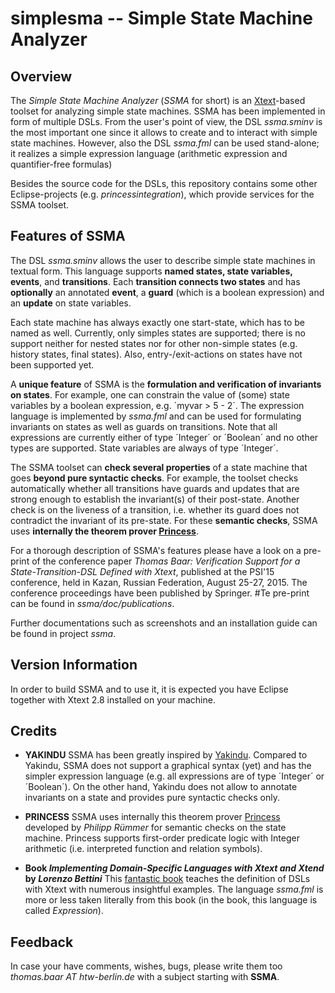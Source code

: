 # simplesma -- Simple State Machine Analyzer

## Overview

The *Simple State Machine Analyzer* (*SSMA* for short) is an [Xtext](http://www.eclipse.org/xtext)-based
toolset for analyzing simple state machines. SSMA has been implemented in
form of multiple DSLs. From the user's point of view, the DSL *ssma.sminv*
is the most important one since it allows to create and to interact with 
simple state machines. However, also the DSL *ssma.fml* can be used stand-alone;
it realizes a simple expression language (arithmetic expression and 
quantifier-free formulas)

Besides the source code for the DSLs, this repository contains some 
other Eclipse-projects
(e.g. *princessintegration*), which provide services for the SSMA toolset.

## Features of SSMA

The DSL *ssma.sminv* allows the user to describe simple state machines
in textual form. This 
language supports **named states, state variables, events**, and **transitions**. 
Each **transition connects two states** and has **optionally** an annotated **event**, 
a **guard** (which is a boolean expression) and an **update** on state variables. 

Each state machine has always exactly one start-state, which has to be named as well. 
Currently, only simples states are supported; there is no support neither for nested states 
nor for other non-simple states (e.g. history states, final states). Also, entry-/exit-actions
on states have not been supported yet.

A **unique feature** of SSMA is the **formulation and verification of invariants on states**. 
For example, one can constrain
the value of (some) state variables by a boolean expression, e.g. ´myvar > 5 - 2´.
The expression language is implemented by *ssma.fml* and can be used for formulating  
invariants on states as well as guards on transitions. Note that all expressions are 
currently either of type ´Integer´ or ´Boolean´ and no other types are  supported.
State variables are always of type ´Integer´.


The SSMA toolset can **check several properties** of a state machine that goes **beyond pure syntactic
checks**. For example, the toolset checks automatically whether all transitions have
guards and updates that are strong enough to establish the invariant(s) of their post-state. Another check is on
the liveness of a transition, i.e. whether its guard does not contradict the invariant of 
its pre-state. For these **semantic checks**, SSMA uses **internally the theorem prover [Princess](http://www.philipp.ruemmer.org/princess.shtml)**.

For a thorough description of SSMA's features please have a look on a pre-print of the 
conference paper *Thomas Baar: Verification Support for a State-Transition-DSL
Defined with Xtext*, published at the PSI'15 conference, held in 
Kazan, Russian Federation, August 25-27, 2015. The conference proceedings
have been published by Springer. 
#Te pre-print can be found in *ssma/doc/publications*.

Further documentations such as screenshots and an installation guide can be
found in project *ssma*.


## Version Information

In order to build SSMA and to use it, it is expected you have Eclipse
together with Xtext 2.8 installed on your machine.


## Credits

- **YAKINDU** SSMA has been greatly inspired by [Yakindu](http://www.statecharts.org). Compared to Yakindu,
SSMA does not support a graphical syntax (yet) and has the simpler expression language (e.g.
all expressions are of type ´Integer´ or ´Boolean´). On the other hand, Yakindu does not allow
to annotate invariants on a state and  provides pure syntactic checks only.

- **PRINCESS** SSMA uses internally this theorem prover [Princess](http://www.philipp.ruemmer.org/princess.shtml) 
developed by *Philipp Rümmer* for semantic
checks on the state machine. Princess supports first-order predicate logic
with Integer arithmetic (i.e. interpreted function and relation symbols).
   
- **Book _Implementing Domain-Specific Languages with Xtext and Xtend_ by _Lorenzo Bettini_**
This [fantastic book](https://www.packtpub.com/application-development/implementing-domain-specific-languages-xtext-and-xtend) 
teaches the definition of DSLs with Xtext with numerous insightful 
examples. The language *ssma.fml* is more or less taken literally from this book (in the book, this
language is called *Expression*).


## Feedback

In case your have comments, wishes, bugs, please write them too *thomas.baar AT htw-berlin.de* with 
a subject starting with **SSMA**.

